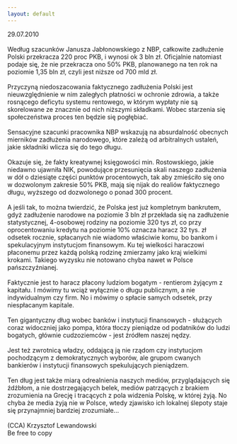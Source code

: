 ```yaml
---
layout: default
---
```


<!--42-->
29.07.2010<br><br>Według szacunków Janusza Jabłonowskiego z NBP, całkowite zadłużenie Polski przekracza 220 proc PKB, i wynosi ok 3 bln zł. Oficjalnie natomiast podaje się, że nie przekracza ono 50% PKB, planowanego na ten rok na poziomie 1,35 bln zł, czyli jest niższe od 700 mld zł.<br><br>Przyczyną niedoszacowania faktycznego zadłużenia Polski jest nieuwzględnienie w nim zaległych płatności w ochronie zdrowia, a także rosnącego deficytu systemu rentowego, w którym wypłaty nie są skorelowane ze znacznie od nich niższymi składkami. Wobec starzenia się społeczeństwa proces ten będzie się pogłębiać.<br><br>Sensacyjne szacunki pracownika NBP wskazują na absurdalność obecnych mierników zadłużenia narodowego, które zależą od arbitralnych ustaleń, jakie składniki wlicza się do tego długu. <br><br>Okazuje się, że fakty kreatywnej księgowości min. Rostowskiego, jakie niedawno ujawniła NIK, powodujące przesunięcia skali naszego zadłużenia w dół o dziesiąte części punktów procentowych, tak aby zmieściło się ono w dozwolonym zakresie 50% PKB, mają się nijak do realiów faktycznego długu, wyższego od dozwolonego o ponad 300 procent.<br><br>A jeśli tak, to można twierdzić, że Polska jest już kompletnym bankrutem, gdyż zadłużenie narodowe na poziomie 3 bln zł przekłada się na zadłużenie statystycznej, 4-osobowej rodziny na poziomie 320 tys zł, co przy oprocentowaniu kredytu na poziomie 10% oznacza haracz 32 tys. zł odsetek rocznie, spłacanych nie wiadomo właściwie komu, bo bankom i spekulacyjnym instytucjom finansowym. Ku tej wielkości haraczowi płaconemu przez każdą polską rodzinę zmierzamy jako kraj wielkimi krokami. Takiego wyzysku nie notowano chyba nawet w Polsce pańszczyźnianej.<br><br>Faktycznie jest to haracz płacony ludziom bogatym - rentierom żyjącym z kapitału. I mówimy tu wciąż wyłącznie o długu publicznym, a nie indywidualnym czy firm. No i mówimy o spłacie samych odsetek, przy niespłacanym kapitale.<br><br>Ten gigantyczny dług wobec banków i instytucji finansowych - służących coraz widoczniej jako pompa, która tłoczy pieniądze od podatników do ludzi bogatych, głównie cudzoziemców - jest źródłem naszej nędzy. <br><br>Jest też zwrotnicą władzy, oddającą ją nie rządom czy instytucjom pochodzącym z demokratycznych wyborów, ale grupom cwanych bankierów i instytucji finansowych spekulujących pieniądzem.<br><br>Ten dług jest także miarą odrealnienia naszych mediów, przyglądających się źdźbłom, a nie dostrzegających belek, mediów patrzących z brakiem zrozumienia na Grecję i tracących z pola widzenia Polskę, w której żyją. No chyba że media żyją nie w Polsce, wtedy zjawisko ich lokalnej ślepoty staje się przynajmniej bardziej zrozumiałe...<br><br>(CCA) Krzysztof Lewandowski<br>Be free to copy<br>